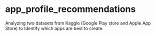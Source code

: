 # app_profile_recommendations
Analyzing two datasets from Kaggle (Google Play store and Apple App Store) to Identify which apps are best to create.
